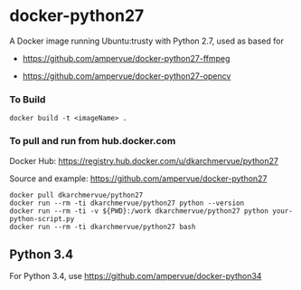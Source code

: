 # docker-python27

A Docker image running Ubuntu:trusty with Python 2.7, used as based for

  - https://github.com/ampervue/docker-python27-ffmpeg

  - https://github.com/ampervue/docker-python27-opencv


### To Build

~~~~
docker build -t <imageName> .
~~~~

### To pull and run from hub.docker.com

Docker Hub: https://registry.hub.docker.com/u/dkarchmervue/python27

Source and example: https://github.com/ampervue/docker-python27

~~~~
docker pull dkarchmervue/python27
docker run --rm -ti dkarchmervue/python27 python --version
docker run --rm -ti -v ${PWD}:/work dkarchmervue/python27 python your-python-script.py
docker run --rm -ti dkarchmervue/python27 bash
~~~~

## Python 3.4

For Python 3.4, use https://github.com/ampervue/docker-python34



